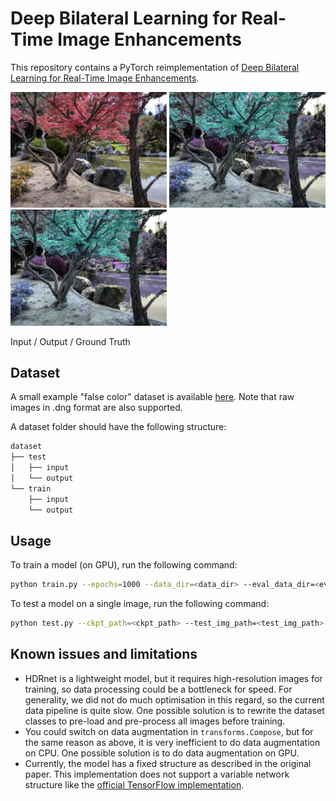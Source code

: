 # Deep Bilateral Learning for Real-Time Image Enhancements
This repository contains a PyTorch reimplementation of [Deep Bilateral Learning for Real-Time Image Enhancements](https://groups.csail.mit.edu/graphics/hdrnet/).
<p float="left">
  <img src="assets/false_in.jpg" width="250" />
  <img src="assets/false_out.jpg" width="250" /> 
  <img src="assets/false_gt.jpg" width="250" />
</p>
Input / Output / Ground Truth

## Dataset

A small example "false color" dataset is available [here](https://drive.google.com/file/d/1Gq2fzDTxogsR9KXOLYUlaVuMIXpHgHAI/view?usp=sharing). Note that raw images in .dng format are also supported.

A dataset folder should have the following structure:

```bash
dataset
├── test
│   ├── input
│   └── output
└── train
    ├── input
    └── output
```

## Usage
To train a model (on GPU), run the following command:
```bash
python train.py --epochs=1000 --data_dir=<data_dir> --eval_data_dir=<eval_data_dir> --cuda
```

To test a model on a single image, run the following command:
```bash
python test.py --ckpt_path=<ckpt_path> --test_img_path=<test_img_path> --cuda
```

## Known issues and limitations
* HDRnet is a lightweight model, but it requires high-resolution images for training, so data processing could be a bottleneck for speed. For generality, we did not do much optimisation in this regard, so the current data pipeline is quite slow. One possible solution is to rewrite the dataset classes to pre-load and pre-process all images before training.
* You could switch on data augmentation in `transforms.Compose`, but for the same reason as above, it is very inefficient to do data augmentation on CPU. One possible solution is to do data augmentation on GPU.
* Currently, the model has a fixed structure as described in the original paper. This implementation does not support a variable network structure like the [official TensorFlow implementation](https://github.com/google/hdrnet.git).
